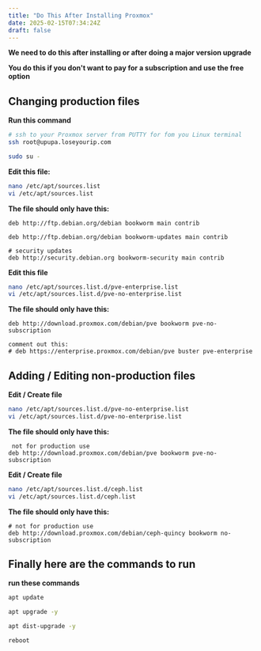 ```yaml
---
title: "Do This After Installing Proxmox"
date: 2025-02-15T07:34:24Z
draft: false
---
```


**We need to do this after installing or after doing a major version upgrade**

**You do this  if you don't want to pay for a subscription and use  the free option**
## Changing production files
**Run this command**
```bash
# ssh to your Proxmox server from PUTTY for fom you Linux terminal
ssh root@upupa.loseyourip.com

sudo su -
```

**Edit this file:**
```bash
nano /etc/apt/sources.list
vi /etc/apt/sources.list
```

**The file should only have this:**
```
deb http://ftp.debian.org/debian bookworm main contrib

deb http://ftp.debian.org/debian bookworm-updates main contrib

# security updates
deb http://security.debian.org bookworm-security main contrib

```


**Edit this file**
```bash
nano /etc/apt/sources.list.d/pve-enterprise.list
vi /etc/apt/sources.list.d/pve-no-enterprise.list
```
**The file should only have this:**
```
deb http://download.proxmox.com/debian/pve bookworm pve-no-subscription
 
comment out this:
# deb https://enterprise.proxmox.com/debian/pve buster pve-enterprise
```

## Adding / Editing non-production files

**Edit / Create file**
```bash
nano /etc/apt/sources.list.d/pve-no-enterprise.list
vi /etc/apt/sources.list.d/pve-no-enterprise.list
```
**The file should only have this:**
```
 not for production use
deb http://download.proxmox.com/debian/pve bookworm pve-no-subscription
```


**Edit / Create file**
```bash
nano /etc/apt/sources.list.d/ceph.list
vi /etc/apt/sources.list.d/ceph.list
```
**The file should only have this:**
```
# not for production use
deb http://download.proxmox.com/debian/ceph-quincy bookworm no-subscription
```

## Finally here are the commands to run

**run these commands**
```bash
apt update

apt upgrade -y

apt dist-upgrade -y

reboot
```

